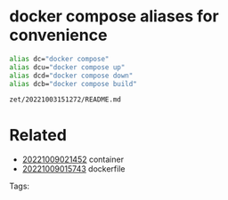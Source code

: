 # docker compose aliases for convenience
```bash
alias dc="docker compose"
alias dcu="docker compose up"
alias dcd="docker compose down"
alias dcb="docker compose build"
```

` zet/20221003151272/README.md `

# Related

- [20221009021452](/zet/20221009021452/README.md) container
- [20221009015743](/zet/20221009015743/README.md) dockerfile

Tags:

    

